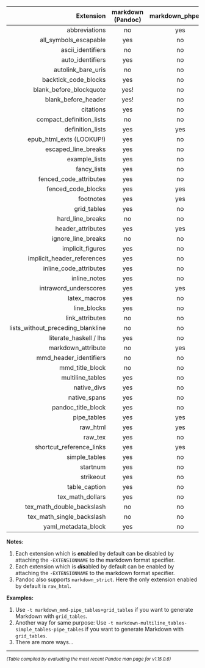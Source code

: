 |                            Extension| markdown (Pandoc) | markdown\_phpextra | markdown\_github | markdown\_mmd | markdown\_strict |
|------------------------------------:|:-----------------:|:------------------:|:----------------:|:-------------:|:----------------:|
|                        abbreviations|         no        |         yes        |        no        |       no      |        no        |
|              all\_symbols\_escapable|        yes        |         no         |        no        |      yes      |        no        |
|                   ascii\_identifiers|         no        |         no         |        yes       |       no      |        no        |
|                    auto\_identifiers|        yes        |         no         |        yes       |      yes      |        no        |
|                 autolink\_bare\_uris|         no        |         no         |        yes       |       no      |        no        |
|               backtick\_code\_blocks|        yes        |         no         |        yes       |       no      |        no        |
|            blank\_before\_blockquote|        yes!       |         no         |        no        |       no      |        no        |
|                blank\_before\_header|        yes!       |         no         |        no        |       no      |        no        |
|                            citations|        yes        |         no         |        no        |       no      |        no        |
|           compact\_definition\_lists|         no        |         no         |        no        |       no      |        no        |
|                    definition\_lists|        yes        |         yes        |        no        |      yes      |        no        |
|           epub\_html\_exts (LOOKUP!)|        yes        |         no         |        no        |       no      |        no        |
|                escaped\_line\_breaks|        yes        |         no         |        no        |       no      |        no        |
|                       example\_lists|        yes        |         no         |        no        |       no      |        no        |
|                         fancy\_lists|        yes        |         no         |        no        |       no      |        no        |
|             fenced\_code\_attributes|        yes        |         no         |        no        |       no      |        no        |
|                 fenced\_code\_blocks|        yes        |         yes        |        yes       |       no      |        no        |
|                            footnotes|        yes        |         yes        |        no        |      yes      |        no        |
|                         grid\_tables|        yes        |         no         |        no        |       no      |        no        |
|                   hard\_line\_breaks|         no        |         no         |        yes       |       no      |        no        |
|                   header\_attributes|        yes        |         yes        |        no        |       no      |        no        |
|                 ignore\_line\_breaks|         no        |         no         |        no        |       no      |        no        |
|                    implicit\_figures|        yes        |         no         |        no        |       no      |        no        |
|         implicit\_header\_references|        yes        |         no         |        no        |      yes      |        no        |
|             inline\_code\_attributes|        yes        |         no         |        no        |       no      |        no        |
|                        inline\_notes|        yes        |         no         |        no        |       no      |        no        |
|               intraword\_underscores|        yes        |         yes        |        yes       |      yes      |        no        |
|                        latex\_macros|        yes        |         no         |        no        |       no      |        no        |
|                         line\_blocks|        yes        |         no         |        no        |       no      |        no        |
|                     link\_attributes|         no        |         no         |        no        |      yes      |        no        |
| lists\_without\_preceding\_blankline|         no        |         no         |        yes       |       no      |        no        |
|              literate\_haskell / lhs|        yes        |         no         |        no        |       no      |        no        |
|                  markdown\_attribute|         no        |         yes        |        no        |      yes      |        no        |
|             mmd\_header\_identifiers|         no        |         no         |        no        |      yes      |        no        |
|                    mmd\_title\_block|         no        |         no         |        no        |      yes      |        no        |
|                    multiline\_tables|        yes        |         no         |        no        |       no      |        no        |
|                         native\_divs|        yes        |         no         |        no        |       no      |        no        |
|                        native\_spans|        yes        |         no         |        no        |       no      |        no        |
|                 pandoc\_title\_block|        yes        |         no         |        no        |       no      |        no        |
|                         pipe\_tables|        yes        |         yes        |        yes       |      yes      |        no        |
|                            raw\_html|        yes        |         yes        |        yes       |      yes      |        yes       |
|                             raw\_tex|        yes        |         no         |        no        |      yes      |        no        |
|           shortcut\_reference\_links|        yes        |         yes        |        yes       |       no      |        yes       |
|                       simple\_tables|        yes        |         no         |        no        |       no      |        no        |
|                             startnum|        yes        |         no         |        no        |       no      |        no        |
|                            strikeout|        yes        |         no         |        yes       |       no      |        no        |
|                       table\_caption|        yes        |         no         |        no        |       no      |        no        |
|                   tex\_math\_dollars|        yes        |         no         |        no        |       no      |        no        |
|         tex\_math\_double\_backslash|         no        |         no         |        no        |      yes      |        no        |
|         tex\_math\_single\_backslash|         no        |         no         |        yes       |       no      |        no        |
|                yaml\_metadata\_block|        yes        |         no         |        no        |       no      |        no        |


**Notes:**

1. Each extension which is ***en***abled by default can be disabled by attaching the `-EXTENSIONNAME` to the markdown format specifier.
1. Each extension which is ***dis***abled by default can be enabled by attaching the `-EXTENSIONNAME` to the markdown format specifier.
1. Pandoc also supports `markdown_strict`. Here the only extension enabled by default is `raw_html`.

**Examples:**

1. Use `-t markdown_mmd-pipe_tables+grid_tables` if you want to generate Markdown with `grid_tables`.
1. Another way for same purpose: Use `-t markdown-multiline_tables-simple_tables-pipe_tables` if you want to generate Markdown with `grid_tables`.
1. There are more ways…

----

<sub>*(Table compiled by evaluating the most recent Pandoc man page for v1.15.0.6)*</sub>